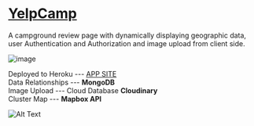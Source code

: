 # <a href="https://enigmatic-harbor-30200.herokuapp.com/" target="_blank">YelpCamp</a> </br>
A campground review page with dynamically displaying geographic data,</br> user Authentication and Authorization and image upload from client side. 

![image](https://user-images.githubusercontent.com/35004717/139299446-e0d8e06e-a2c2-472d-a0b9-f92ac98d9d6b.png)


Deployed to Heroku --- <a href="https://enigmatic-harbor-30200.herokuapp.com/">APP SITE</a> </br>
Data Relationships --- <strong>MongoDB</strong> </br>
Image Upload --- Cloud Database <strong>Cloudinary</strong> </br>
Cluster Map --- <strong>Mapbox API</strong> </br>

![Alt Text](https://media.giphy.com/media/EYJnX1UU4KnZfcK9PO/giphy-downsized-large.gif)


